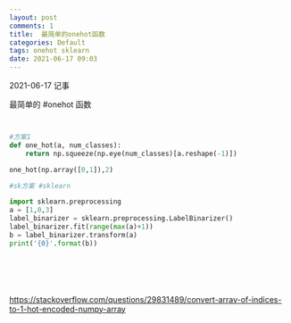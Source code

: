 ```yaml
---
layout: post
comments: 1
title:  最简单的onehot函数
categories: Default
tags: onehot sklearn
date: 2021-06-17 09:03
---
```


 2021-06-17 记事


最简单的 #onehot 函数

```python


#方案1
def one_hot(a, num_classes):
    return np.squeeze(np.eye(num_classes)[a.reshape(-1)])

one_hot(np.array([0,1]),2)

#sk方案 #sklearn 

import sklearn.preprocessing
a = [1,0,3]
label_binarizer = sklearn.preprocessing.LabelBinarizer()
label_binarizer.fit(range(max(a)+1))
b = label_binarizer.transform(a)
print('{0}'.format(b))







```
https://stackoverflow.com/questions/29831489/convert-array-of-indices-to-1-hot-encoded-numpy-array
